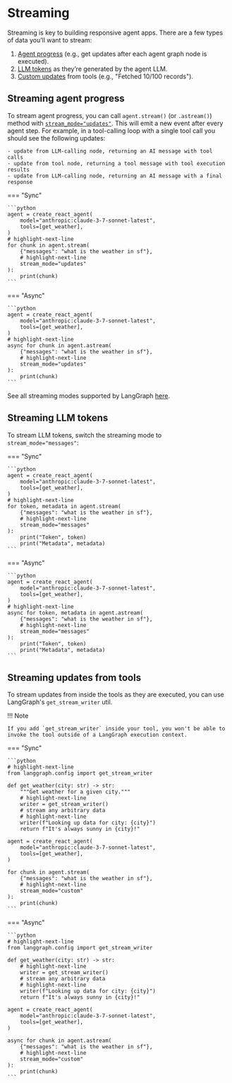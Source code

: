 # Streaming

Streaming is key to building responsive agent apps. There are a few types of data you’ll want to stream:

1. [Agent progress](#streaming-agent-progress) (e.g., get updates after each agent graph node is executed).
2. [LLM tokens](#streaming-llm-tokens) as they’re generated by the agent LLM.
3. [Custom updates](#streaming-updates-from-tools) from tools (e.g., "Fetched 10/100 records").

## Streaming agent progress

To stream agent progress, you can call `agent.stream()` (or `.astream()`) method with [`stream_mode="updates"`](../../how-tos/streaming#updates). This will emit a new event after every agent step. For example, in a tool-calling loop with a single tool call you should see the following updates:

```
- update from LLM-calling node, returning an AI message with tool calls
- update from tool node, returning a tool message with tool execution results
- update from LLM-calling node, returning an AI message with a final response
```

=== "Sync"

    ```python
    agent = create_react_agent(
        model="anthropic:claude-3-7-sonnet-latest",
        tools=[get_weather],
    )
    # highlight-next-line
    for chunk in agent.stream(
        {"messages": "what is the weather in sf"},
        # highlight-next-line
        stream_mode="updates"
    ):
        print(chunk)
    ```

=== "Async"

    ```python
    agent = create_react_agent(
        model="anthropic:claude-3-7-sonnet-latest",
        tools=[get_weather],
    )
    # highlight-next-line
    async for chunk in agent.astream(
        {"messages": "what is the weather in sf"},
        # highlight-next-line
        stream_mode="updates"
    ):
        print(chunk)
    ```

See all streaming modes supported by LangGraph [here](../how-tos/index.md#streaming).

## Streaming LLM tokens

To stream LLM tokens, switch the streaming mode to `stream_mode="messages"`:

=== "Sync"

    ```python
    agent = create_react_agent(
        model="anthropic:claude-3-7-sonnet-latest",
        tools=[get_weather],
    )
    # highlight-next-line
    for token, metadata in agent.stream(
        {"messages": "what is the weather in sf"},
        # highlight-next-line
        stream_mode="messages"
    ):
        print("Token", token)
        print("Metadata", metadata)
    ```

=== "Async"

    ```python
    agent = create_react_agent(
        model="anthropic:claude-3-7-sonnet-latest",
        tools=[get_weather],
    )
    # highlight-next-line
    async for token, metadata in agent.astream(
        {"messages": "what is the weather in sf"},
        # highlight-next-line
        stream_mode="messages"
    ):
        print("Token", token)
        print("Metadata", metadata)
    ```

## Streaming updates from tools

To stream updates from inside the tools as they are executed, you can use LangGraph's `get_stream_writer` util.

!!! Note

    If you add `get_stream_writer` inside your tool, you won't be able to invoke the tool outside of a LangGraph execution context. 

=== "Sync"

    ```python
    # highlight-next-line
    from langgraph.config import get_stream_writer

    def get_weather(city: str) -> str:
        """Get weather for a given city."""
        # highlight-next-line
        writer = get_stream_writer()
        # stream any arbitrary data
        # highlight-next-line
        writer(f"Looking up data for city: {city}")
        return f"It's always sunny in {city}!"

    agent = create_react_agent(
        model="anthropic:claude-3-7-sonnet-latest",
        tools=[get_weather],
    )

    for chunk in agent.stream(
        {"messages": "what is the weather in sf"},
        # highlight-next-line
        stream_mode="custom"
    ):
        print(chunk)
    ```

=== "Async"

    ```python
    # highlight-next-line
    from langgraph.config import get_stream_writer

    def get_weather(city: str) -> str:
        # highlight-next-line
        writer = get_stream_writer()
        # stream any arbitrary data
        # highlight-next-line
        writer(f"Looking up data for city: {city}")
        return f"It's always sunny in {city}!"

    agent = create_react_agent(
        model="anthropic:claude-3-7-sonnet-latest",
        tools=[get_weather],
    )

    async for chunk in agent.astream(
        {"messages": "what is the weather in sf"},
        # highlight-next-line
        stream_mode="custom"
    ):
        print(chunk)
    ```